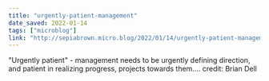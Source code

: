 ```yaml
---
title: "urgently-patient-management"
date_saved: 2022-01-14
tags: ["microblog"]
link: "http://sepiabrown.micro.blog/2022/01/14/urgently-patient-management.html"
---
```

"Urgently patient" - management needs to be urgently defining direction, and patient in realizing progress, projects towards them.... credit: Brian Dell
